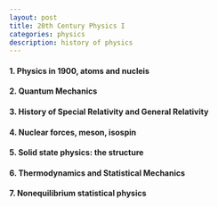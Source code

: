 ```yaml
---
layout: post
title: 20th Century Physics I 
categories: physics
description: history of physics
---
```


#### 1. Physics in 1900, atoms and nucleis

#### 2. Quantum Mechanics

#### 3. History of Special Relativity and General Relativity

#### 4. Nuclear forces, meson, isospin

#### 5. Solid state physics: the structure

#### 6. Thermodynamics and Statistical Mechanics

#### 7. Nonequilibrium statistical physics
